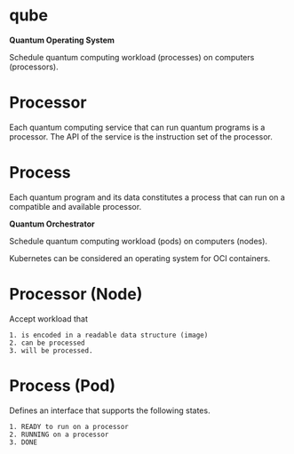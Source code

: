 # qube

**Quantum Operating System**

Schedule quantum computing workload (processes) on computers (processors).

# Processor

Each quantum computing service that can run quantum programs is a processor. The API of the service is the instruction set of the processor.

# Process

Each quantum program and its data constitutes a process that can run on a compatible and available processor.

**Quantum Orchestrator**

Schedule quantum computing workload (pods) on computers (nodes).

Kubernetes can be considered an operating system for OCI containers.

# Processor (Node)

Accept workload that

    1. is encoded in a readable data structure (image)
    2. can be processed
    3. will be processed.

# Process (Pod)

Defines an interface that supports the following states.

    1. READY to run on a processor
    2. RUNNING on a processor
    3. DONE
